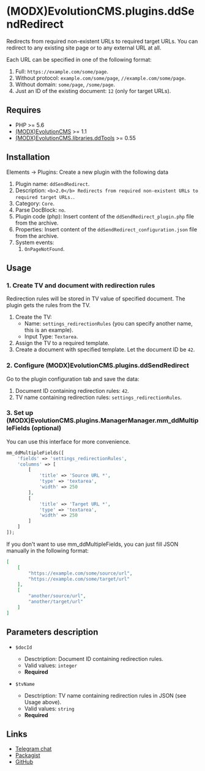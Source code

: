 # (MODX)EvolutionCMS.plugins.ddSendRedirect

Redirects from required non-existent URLs to required target URLs.
You can redirect to any existing site page or to any external URL at all.

Each URL can be specified in one of the following format:
1. Full: `https://example.com/some/page`.
2. Without protocol: `example.com/some/page`, `//example.com/some/page`.
3. Without domain: `some/page`, `/some/page`.
4. Just an ID of the existing document: `12` (only for target URLs).


## Requires

* PHP >= 5.6
* [(MODX)EvolutionCMS](https://github.com/evolution-cms/evolution) >= 1.1
* [(MODX)EvolutionCMS.libraries.ddTools](https://code.divandesign.biz/modx/ddtools) >= 0.55


## Installation


Elements → Plugins: Create a new plugin with the following data

1. Plugin name: `ddSendRedirect`.
2. Description: `<b>2.0</b> Redirects from required non-existent URLs to required target URLs.`.
3. Category: `Core`.
4. Parse DocBlock: `no`.
5. Plugin code (php): Insert content of the `ddSendRedirect_plugin.php` file from the archive.
6. Properties: Insert content of the `ddSendRedirect_configuration.json` file from the archive.
7. System events:
	1. `OnPageNotFound`.


## Usage


### 1. Create TV and document with redirection rules

Redirection rules will be stored in TV value of specified document. The plugin gets the rules from the TV.

1. Create the TV:
	* Name: `settings_redirectionRules` (you can specify another name, this is an example).
	* Input Type: `Textarea`.
2. Assign the TV to a required template.
3. Create a document with specified template. Let the document ID be `42`.


### 2. Configure (MODX)EvolutionCMS.plugins.ddSendRedirect

Go to the plugin configuration tab and save the data:
1. Document ID containing redirection rules: `42`.
2. TV name containing redirection rules: `settings_redirectionRules`.


### 3. Set up (MODX)EvolutionCMS.plugins.ManagerManager.mm_ddMultipleFields (optional)

You can use this interface for more convenience.

```php
mm_ddMultipleFields([
	'fields' => 'settings_redirectionRules',
	'columns' => [
		[
			'title' => 'Source URL *',
			'type' => 'textarea',
			'width' => 250
		],
		[
			'title' => 'Target URL *',
			'type' => 'textarea',
			'width' => 250
		]
	]
]);
```

If you don't want to use mm_ddMultipleFields, you can just fill JSON manually in the following format:

```json
[
	[
		"https://example.com/some/source/url",
		"https://example.com/some/target/url"
	],
	[
		"another/source/url",
		"another/target/url"
	]
]
```


## Parameters description

* `$docId`
	* Desctription: Document ID containing redirection rules.
	* Valid values: `integer`
	* **Required**
	
* `$tvName`
	* Desctription: TV name containing redirection rules in JSON (see Usage above).
	* Valid values: `string`
	* **Required**


## Links

* [Telegram chat](https://t.me/dd_code)
* [Packagist](https://packagist.org/packages/dd/evolutioncms-plugins-ddsendredirect)
* [GitHub](https://github.com/DivanDesign/EvolutionCMS.plugins.ddSendRedirect)


<link rel="stylesheet" type="text/css" href="https://DivanDesign.ru/assets/files/ddMarkdown.css" />